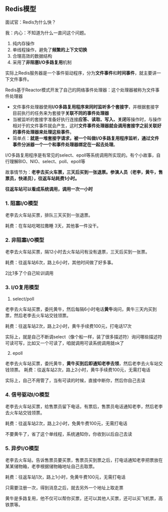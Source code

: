 ## Redis模型

面试官：Redis为什么快？

我：内心：不知道为什么一直问这个问题。

1. 纯内存操作
2. 单线程操作，避免了**频繁的上下文切换**
3. 合理高效的数据结构
4. 采用了**非阻塞I/O多路复用**机制

实际上Redis服务器是一个事件驱动程序，分为**文件事件**和**时间事件**，就主要讲一下文件事件。

Redis基于Reactor模式开发了自己的网络事件处理器：这个处理器被称为文件事件处理器

- 文件事件处理器使用**I/O多路复用程序来同时监听多个套接字**，并根据套接字目前执行的任务来为套接字**关联不同的事件处理器**
- 当被监听的套接字准备好执行连接**应答、读取、写入、关闭**等操作时，与操作相对于的文件事件就会产生，这时**文件事件处理器就会调用套接字之前关联好的事件处理器来处理这些事件**。
- 简单点：**就是一堆套接字请求，被一个叫做I/O多路复用程序监听，通过文件事件分派器一个一个和事件处理器绑定在一起去处理**。

I/O多路复用程序是有常见的select、epoll等系统调用所实现的。有个小故事，自行理解BIO、NIO、select、poll、epoll等

故事情节为：**老李去买火车票，三天后买到一张退票。参演人员（老李，黄牛，售票员，快递员），往返车站耗费1小时。**

**往返车站可以看成系统调用，调用一次一小时**

### 1. 阻塞I/O模型

老李去火车站买票，排队三天买到一张退票。

耗费：在车站吃喝拉撒睡 3天，其他事一件没干。

### 2. 非阻塞I/O模型

老李去火车站买票，隔12小时去火车站问有没有退票，三天后买到一张票。

耗费：往返车站6次，路上6小时，其他时间做了好多事。

2比1多了个自己轮训调用

### 3. I/O复用模型

1. select/poll

老李去火车站买票，委托黄牛，然后每隔6小时电话**黄牛**询问，黄牛三天内买到票，然后老李去火车站交钱领票。

耗费：往返车站2次，路上2小时，黄牛手续费100元，打电话17次

实际上，就是自己不断调select（像个船一样，装了很多描述符）询问哪些描述符可读可写，比如又一个可读了，咱就调用可读系统调用就ok了

2. epoll

老李去火车站买票，委托黄牛，**黄牛买到后即通知老李去领**，然后老李去火车站交钱领票。
耗费：往返车站2次，路上2小时，黄牛手续费100元，无需打电话

实际上，自己不用管了，当有可读的时候，直接中断你，然后你自己去读

### 4. 信号驱动I/O模型

老李去火车站买票，给售票员留下电话，有票后，售票员电话通知老李，然后老李去火车站交钱领票。

耗费：往返车站2次，路上2小时，免黄牛费100元，无需打电话

不要黄牛了，省了这个单线程，系统通知你，你收到以后自己去读

### 5. 异步I/O模型

老李去火车站，告诉售票员要买票，售票员买到票之后，打电话通知老李把票放在某某储物箱，老李根据储物箱地址自己去取票。

耗费：往返车站1次，路上1小时，免黄牛费100元，无需打电话

只需要注册一次，得到消息之后，就去另外一个地址上取走票

黄牛是多路复用，他不仅可以帮你买票，还可以其他人买票，还可以买飞机票，高铁票等。

